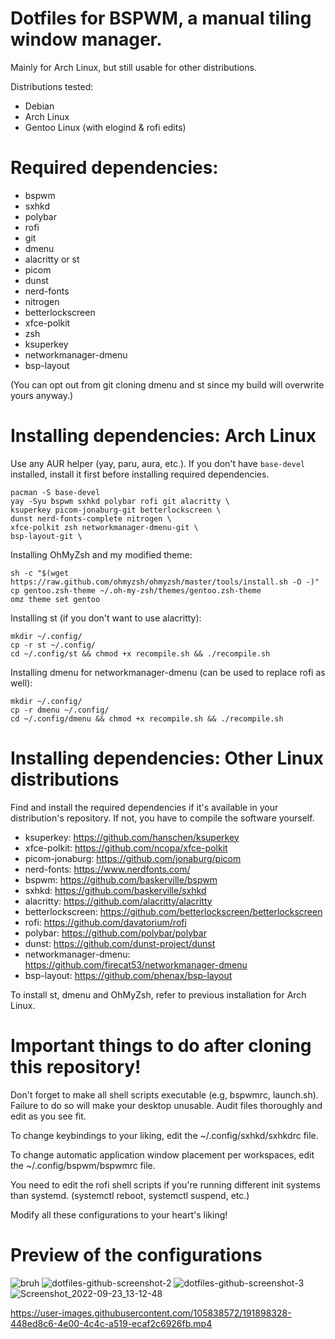 # Dotfiles for BSPWM, a manual tiling window manager.

Mainly for Arch Linux, but still usable for other distributions. 

Distributions tested:

- Debian
- Arch Linux
- Gentoo Linux (with elogind & rofi edits)

# Required dependencies:
- bspwm
- sxhkd
- polybar
- rofi
- git
- dmenu
- alacritty or st
- picom
- dunst
- nerd-fonts
- nitrogen
- betterlockscreen
- xfce-polkit 
- zsh
- ksuperkey
- networkmanager-dmenu
- bsp-layout

(You can opt out from git cloning dmenu and st since my build will overwrite yours anyway.)

# Installing dependencies: Arch Linux
Use any AUR helper (yay, paru, aura, etc.). If you don't have `base-devel` installed, install it first before installing required dependencies.

    pacman -S base-devel
    yay -Syu bspwm sxhkd polybar rofi git alacritty \
    ksuperkey picom-jonaburg-git betterlockscreen \
    dunst nerd-fonts-complete nitrogen \ 
    xfce-polkit zsh networkmanager-dmenu-git \ 
    bsp-layout-git \

Installing OhMyZsh and my modified theme:

    sh -c "$(wget https://raw.github.com/ohmyzsh/ohmyzsh/master/tools/install.sh -O -)"
    cp gentoo.zsh-theme ~/.oh-my-zsh/themes/gentoo.zsh-theme
    omz theme set gentoo

Installing st (if you don't want to use alacritty):

    mkdir ~/.config/
    cp -r st ~/.config/
    cd ~/.config/st && chmod +x recompile.sh && ./recompile.sh

Installing dmenu for networkmanager-dmenu (can be used to replace rofi as well):

    mkdir ~/.config/
    cp -r dmenu ~/.config/
    cd ~/.config/dmenu && chmod +x recompile.sh && ./recompile.sh

# Installing dependencies: Other Linux distributions
Find and install the required dependencies if it's available in your distribution's repository. If not, you have to compile the software yourself. 

- ksuperkey: https://github.com/hanschen/ksuperkey
- xfce-polkit: https://github.com/ncopa/xfce-polkit
- picom-jonaburg: https://github.com/jonaburg/picom
- nerd-fonts: https://www.nerdfonts.com/
- bspwm: https://github.com/baskerville/bspwm
- sxhkd: https://github.com/baskerville/sxhkd
- alacritty: https://github.com/alacritty/alacritty
- betterlockscreen: https://github.com/betterlockscreen/betterlockscreen
- rofi: https://github.com/davatorium/rofi
- polybar: https://github.com/polybar/polybar
- dunst: https://github.com/dunst-project/dunst
- networkmanager-dmenu: https://github.com/firecat53/networkmanager-dmenu
- bsp-layout: https://github.com/phenax/bsp-layout

To install st, dmenu and OhMyZsh, refer to previous installation for Arch Linux.

# Important things to do after cloning this repository!

Don't forget to make all shell scripts executable (e.g, bspwmrc, launch.sh). Failure to do so will make your desktop unusable. Audit files thoroughly and edit as you see fit.

To change keybindings to your liking, edit the ~/.config/sxhkd/sxhkdrc file.

To change automatic application window placement per workspaces, edit the ~/.config/bspwm/bspwmrc file.

You need to edit the rofi shell scripts if you're running different init systems than systemd. (systemctl reboot, systemctl suspend, etc.)

Modify all these configurations to your heart's liking!

# Preview of the configurations
![bruh](https://user-images.githubusercontent.com/105838572/180804119-8c26b5da-00b4-47f1-8a9b-68a160dd4cd1.png)
![dotfiles-github-screenshot-2](https://user-images.githubusercontent.com/105838572/180804231-4e0c3c07-74a2-4c41-89e0-6bd8c23a4030.png)
![dotfiles-github-screenshot-3](https://user-images.githubusercontent.com/105838572/180922914-80d32093-3ecb-4354-9b0a-6b883c4c3184.png)
![Screenshot_2022-09-23_13-12-48](https://user-images.githubusercontent.com/105838572/191895860-7042e637-c14a-497e-ba4e-95e4b1d9ab94.png)

https://user-images.githubusercontent.com/105838572/191898328-448ed8c6-4e00-4c4c-a519-ecaf2c6926fb.mp4
